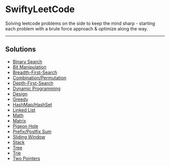 # SwiftyLeetCode

Solving leetcode problems on the side to keep the mind sharp - 
starting each problem with a brute force approach & optimize along the way.

---
## Solutions

* [Binary Search](Binary-Search.md)
* [Bit Manipulation](Bit-Manipulation.md)
* [Breadth-First-Search](Breadth-First-Search.md)
* [Combination/Permutation](Combination-Permutation.md)
* [Depth-First-Search](Depth-First-Search.md)
* [Dynamic Programming](Dynamic-Programming.md)
* [Design](Design.md)
* [Greedy](Greedy.md)
* [HashMap/HashSet](HashMap-HashSet.md)
* [Linked List](Linked-List.md)
* [Math](Math.md)
* [Matrix](Matrix.md)
* [Pigeon Hole](Pigeon-Hole.md)
* [Prefix/Postfix Sum](Prefix-Postfix-Sum.md)
* [Sliding Window](Sliding-Window.md)
* [Stack](Stack.md)
* [Tree](Tree.md)
* [Trie](Trie.md)
* [Two Pointers](Two-Pointers.md)